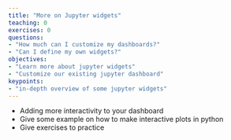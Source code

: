 ```yaml
---
title: "More on Jupyter widgets"
teaching: 0
exercises: 0
questions:
- "How much can I customize my dashboards?"
- "Can I define my own widgets?"
objectives:
- "Learn more about jupyter widgets"
- "Customize our existing jupyter dashboard"
keypoints:
- "in-depth overview of some jupyter widgets"
---
```


- Adding more interactivity to your dashboard
- Give some example on how to make interactive plots in python
- Give exercises to practice
